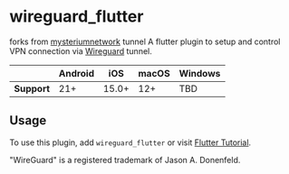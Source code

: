 
# wireguard_flutter

forks from [mysteriumnetwork](https://github.com/mysteriumnetwork/wireguard_dart/) tunnel
A flutter plugin to setup and control VPN connection via [Wireguard](https://www.wireguard.com/) tunnel.

|             | Android | iOS   | macOS | Windows |
|-------------|---------|-------|-------|---------|
| **Support** | 21+     | 15.0+ | 12+   | TBD     |

## Usage

To use this plugin, add `wireguard_flutter` or visit  [Flutter Tutorial](https://flutterflux.com/).

"WireGuard" is a registered trademark of Jason A. Donenfeld.